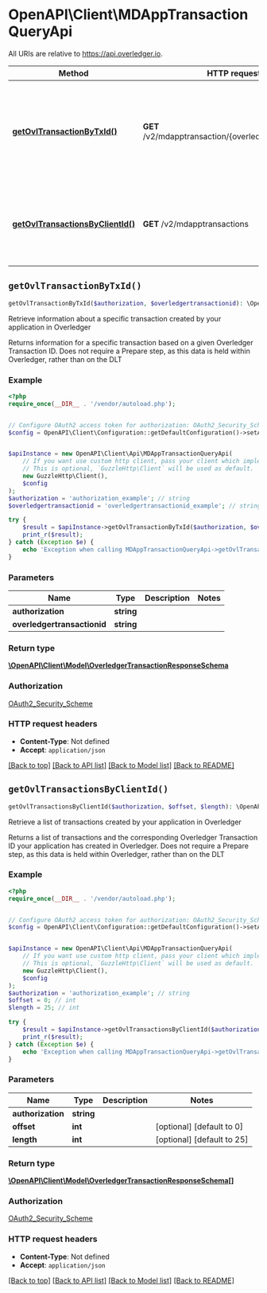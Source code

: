 # OpenAPI\Client\MDAppTransactionQueryApi

All URIs are relative to https://api.overledger.io.

Method | HTTP request | Description
------------- | ------------- | -------------
[**getOvlTransactionByTxId()**](MDAppTransactionQueryApi.md#getOvlTransactionByTxId) | **GET** /v2/mdapptransaction/{overledgertransactionid} | Retrieve information about a specific transaction created by your application in Overledger
[**getOvlTransactionsByClientId()**](MDAppTransactionQueryApi.md#getOvlTransactionsByClientId) | **GET** /v2/mdapptransactions | Retrieve a list of transactions created by your application in Overledger


## `getOvlTransactionByTxId()`

```php
getOvlTransactionByTxId($authorization, $overledgertransactionid): \OpenAPI\Client\Model\OverledgerTransactionResponseSchema
```

Retrieve information about a specific transaction created by your application in Overledger

Returns information for a specific transaction based on a given Overledger Transaction ID. Does not require a Prepare step, as this data is held within Overledger, rather than on the DLT

### Example

```php
<?php
require_once(__DIR__ . '/vendor/autoload.php');


// Configure OAuth2 access token for authorization: OAuth2_Security_Scheme
$config = OpenAPI\Client\Configuration::getDefaultConfiguration()->setAccessToken('YOUR_ACCESS_TOKEN');


$apiInstance = new OpenAPI\Client\Api\MDAppTransactionQueryApi(
    // If you want use custom http client, pass your client which implements `GuzzleHttp\ClientInterface`.
    // This is optional, `GuzzleHttp\Client` will be used as default.
    new GuzzleHttp\Client(),
    $config
);
$authorization = 'authorization_example'; // string
$overledgertransactionid = 'overledgertransactionid_example'; // string

try {
    $result = $apiInstance->getOvlTransactionByTxId($authorization, $overledgertransactionid);
    print_r($result);
} catch (Exception $e) {
    echo 'Exception when calling MDAppTransactionQueryApi->getOvlTransactionByTxId: ', $e->getMessage(), PHP_EOL;
}
```

### Parameters

Name | Type | Description  | Notes
------------- | ------------- | ------------- | -------------
 **authorization** | **string**|  |
 **overledgertransactionid** | **string**|  |

### Return type

[**\OpenAPI\Client\Model\OverledgerTransactionResponseSchema**](../Model/OverledgerTransactionResponseSchema.md)

### Authorization

[OAuth2_Security_Scheme](../../README.md#OAuth2_Security_Scheme)

### HTTP request headers

- **Content-Type**: Not defined
- **Accept**: `application/json`

[[Back to top]](#) [[Back to API list]](../../README.md#endpoints)
[[Back to Model list]](../../README.md#models)
[[Back to README]](../../README.md)

## `getOvlTransactionsByClientId()`

```php
getOvlTransactionsByClientId($authorization, $offset, $length): \OpenAPI\Client\Model\OverledgerTransactionResponseSchema[]
```

Retrieve a list of transactions created by your application in Overledger

Returns a list of transactions and the corresponding Overledger Transaction ID your application has created in Overledger. Does not require a Prepare step, as this data is held within Overledger, rather than on the DLT

### Example

```php
<?php
require_once(__DIR__ . '/vendor/autoload.php');


// Configure OAuth2 access token for authorization: OAuth2_Security_Scheme
$config = OpenAPI\Client\Configuration::getDefaultConfiguration()->setAccessToken('YOUR_ACCESS_TOKEN');


$apiInstance = new OpenAPI\Client\Api\MDAppTransactionQueryApi(
    // If you want use custom http client, pass your client which implements `GuzzleHttp\ClientInterface`.
    // This is optional, `GuzzleHttp\Client` will be used as default.
    new GuzzleHttp\Client(),
    $config
);
$authorization = 'authorization_example'; // string
$offset = 0; // int
$length = 25; // int

try {
    $result = $apiInstance->getOvlTransactionsByClientId($authorization, $offset, $length);
    print_r($result);
} catch (Exception $e) {
    echo 'Exception when calling MDAppTransactionQueryApi->getOvlTransactionsByClientId: ', $e->getMessage(), PHP_EOL;
}
```

### Parameters

Name | Type | Description  | Notes
------------- | ------------- | ------------- | -------------
 **authorization** | **string**|  |
 **offset** | **int**|  | [optional] [default to 0]
 **length** | **int**|  | [optional] [default to 25]

### Return type

[**\OpenAPI\Client\Model\OverledgerTransactionResponseSchema[]**](../Model/OverledgerTransactionResponseSchema.md)

### Authorization

[OAuth2_Security_Scheme](../../README.md#OAuth2_Security_Scheme)

### HTTP request headers

- **Content-Type**: Not defined
- **Accept**: `application/json`

[[Back to top]](#) [[Back to API list]](../../README.md#endpoints)
[[Back to Model list]](../../README.md#models)
[[Back to README]](../../README.md)
